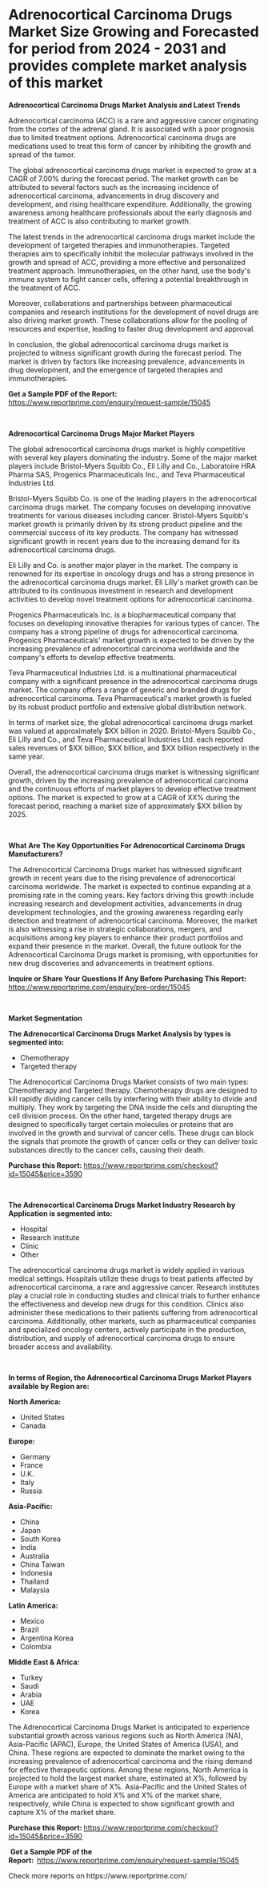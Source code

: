 <p><h1>Adrenocortical Carcinoma Drugs Market Size Growing and Forecasted for period from 2024 - 2031 and provides complete market analysis of this market</h1></p><p><strong>Adrenocortical Carcinoma Drugs Market Analysis and Latest Trends</strong></p>
<p><p>Adrenocortical carcinoma (ACC) is a rare and aggressive cancer originating from the cortex of the adrenal gland. It is associated with a poor prognosis due to limited treatment options. Adrenocortical carcinoma drugs are medications used to treat this form of cancer by inhibiting the growth and spread of the tumor.</p><p>The global adrenocortical carcinoma drugs market is expected to grow at a CAGR of 7.00% during the forecast period. The market growth can be attributed to several factors such as the increasing incidence of adrenocortical carcinoma, advancements in drug discovery and development, and rising healthcare expenditure. Additionally, the growing awareness among healthcare professionals about the early diagnosis and treatment of ACC is also contributing to market growth.</p><p>The latest trends in the adrenocortical carcinoma drugs market include the development of targeted therapies and immunotherapies. Targeted therapies aim to specifically inhibit the molecular pathways involved in the growth and spread of ACC, providing a more effective and personalized treatment approach. Immunotherapies, on the other hand, use the body's immune system to fight cancer cells, offering a potential breakthrough in the treatment of ACC.</p><p>Moreover, collaborations and partnerships between pharmaceutical companies and research institutions for the development of novel drugs are also driving market growth. These collaborations allow for the pooling of resources and expertise, leading to faster drug development and approval.</p><p>In conclusion, the global adrenocortical carcinoma drugs market is projected to witness significant growth during the forecast period. The market is driven by factors like increasing prevalence, advancements in drug development, and the emergence of targeted therapies and immunotherapies.</p></p>
<p><strong>Get a Sample PDF of the Report:&nbsp;</strong> <a href="https://www.reportprime.com/enquiry/request-sample/15045">https://www.reportprime.com/enquiry/request-sample/15045</a></p>
<p>&nbsp;</p>
<p><strong>Adrenocortical Carcinoma Drugs Major Market Players</strong></p>
<p><p>The global adrenocortical carcinoma drugs market is highly competitive with several key players dominating the industry. Some of the major market players include Bristol-Myers Squibb Co., Eli Lilly and Co., Laboratoire HRA Pharma SAS, Progenics Pharmaceuticals Inc., and Teva Pharmaceutical Industries Ltd.</p><p>Bristol-Myers Squibb Co. is one of the leading players in the adrenocortical carcinoma drugs market. The company focuses on developing innovative treatments for various diseases including cancer. Bristol-Myers Squibb's market growth is primarily driven by its strong product pipeline and the commercial success of its key products. The company has witnessed significant growth in recent years due to the increasing demand for its adrenocortical carcinoma drugs. </p><p>Eli Lilly and Co. is another major player in the market. The company is renowned for its expertise in oncology drugs and has a strong presence in the adrenocortical carcinoma drugs market. Eli Lilly's market growth can be attributed to its continuous investment in research and development activities to develop novel treatment options for adrenocortical carcinoma.</p><p>Progenics Pharmaceuticals Inc. is a biopharmaceutical company that focuses on developing innovative therapies for various types of cancer. The company has a strong pipeline of drugs for adrenocortical carcinoma. Progenics Pharmaceuticals' market growth is expected to be driven by the increasing prevalence of adrenocortical carcinoma worldwide and the company's efforts to develop effective treatments.</p><p>Teva Pharmaceutical Industries Ltd. is a multinational pharmaceutical company with a significant presence in the adrenocortical carcinoma drugs market. The company offers a range of generic and branded drugs for adrenocortical carcinoma. Teva Pharmaceutical's market growth is fueled by its robust product portfolio and extensive global distribution network.</p><p>In terms of market size, the global adrenocortical carcinoma drugs market was valued at approximately $XX billion in 2020. Bristol-Myers Squibb Co., Eli Lilly and Co., and Teva Pharmaceutical Industries Ltd. each reported sales revenues of $XX billion, $XX billion, and $XX billion respectively in the same year.</p><p>Overall, the adrenocortical carcinoma drugs market is witnessing significant growth, driven by the increasing prevalence of adrenocortical carcinoma and the continuous efforts of market players to develop effective treatment options. The market is expected to grow at a CAGR of XX% during the forecast period, reaching a market size of approximately $XX billion by 2025.</p></p>
<p>&nbsp;</p>
<p><strong>What Are The Key Opportunities For Adrenocortical Carcinoma Drugs Manufacturers?</strong></p>
<p><p>The Adrenocortical Carcinoma Drugs market has witnessed significant growth in recent years due to the rising prevalence of adrenocortical carcinoma worldwide. The market is expected to continue expanding at a promising rate in the coming years. Key factors driving this growth include increasing research and development activities, advancements in drug development technologies, and the growing awareness regarding early detection and treatment of adrenocortical carcinoma. Moreover, the market is also witnessing a rise in strategic collaborations, mergers, and acquisitions among key players to enhance their product portfolios and expand their presence in the market. Overall, the future outlook for the Adrenocortical Carcinoma Drugs market is promising, with opportunities for new drug discoveries and advancements in treatment options.</p></p>
<p><strong>Inquire or Share Your Questions If Any Before Purchasing This Report:</strong> <a href="https://www.reportprime.com/enquiry/pre-order/15045">https://www.reportprime.com/enquiry/pre-order/15045</a></p>
<p>&nbsp;</p>
<p><strong>Market Segmentation</strong></p>
<p><strong>The Adrenocortical Carcinoma Drugs Market Analysis by types is segmented into:</strong></p>
<p><ul><li>Chemotherapy</li><li>Targeted therapy</li></ul></p>
<p><p>The Adrenocortical Carcinoma Drugs Market consists of two main types: Chemotherapy and Targeted therapy. Chemotherapy drugs are designed to kill rapidly dividing cancer cells by interfering with their ability to divide and multiply. They work by targeting the DNA inside the cells and disrupting the cell division process. On the other hand, targeted therapy drugs are designed to specifically target certain molecules or proteins that are involved in the growth and survival of cancer cells. These drugs can block the signals that promote the growth of cancer cells or they can deliver toxic substances directly to the cancer cells, causing their death.</p></p>
<p><strong>Purchase this Report:&nbsp;</strong><a href="https://www.reportprime.com/checkout?id=15045&price=3590">https://www.reportprime.com/checkout?id=15045&price=3590</a></p>
<p>&nbsp;</p>
<p><strong>The Adrenocortical Carcinoma Drugs Market Industry Research by Application is segmented into:</strong></p>
<p><ul><li>Hospital</li><li>Research institute</li><li>Clinic</li><li>Other</li></ul></p>
<p><p>The adrenocortical carcinoma drugs market is widely applied in various medical settings. Hospitals utilize these drugs to treat patients affected by adrenocortical carcinoma, a rare and aggressive cancer. Research institutes play a crucial role in conducting studies and clinical trials to further enhance the effectiveness and develop new drugs for this condition. Clinics also administer these medications to their patients suffering from adrenocortical carcinoma. Additionally, other markets, such as pharmaceutical companies and specialized oncology centers, actively participate in the production, distribution, and supply of adrenocortical carcinoma drugs to ensure broader access and availability.</p></p>
<p>&nbsp;</p>
<p><strong>In terms of Region, the Adrenocortical Carcinoma Drugs Market Players available by Region are:</strong></p>
<p>
    <p> <strong> North America: </strong>
        <ul>
            <li>United States</li>
            <li>Canada</li>
        </ul>
        </p> 
    <p> <strong> Europe: </strong>
        <ul>
            <li>Germany</li>
            <li>France</li>
            <li>U.K.</li>
            <li>Italy</li>
            <li>Russia</li>
        </ul>
        </p> 
    <p> <strong> Asia-Pacific: </strong>
        <ul>
            <li>China</li>
            <li>Japan</li>
            <li>South Korea</li>
            <li>India</li>
            <li>Australia</li>
            <li>China Taiwan</li>
            <li>Indonesia</li>
            <li>Thailand</li>
            <li>Malaysia</li>
        </ul>
        </p> 
    <p> <strong> Latin America: </strong>
        <ul>
            <li>Mexico</li>
            <li>Brazil</li>
            <li>Argentina Korea</li>
            <li>Colombia</li>
        </ul>
        </p> 
    <p> <strong> Middle East & Africa: </strong>
        <ul>
            <li>Turkey</li>
            <li>Saudi</li>
            <li>Arabia</li>
            <li>UAE</li>
            <li>Korea</li>
        </ul>
    </p>
    </p>
<p><p>The Adrenocortical Carcinoma Drugs Market is anticipated to experience substantial growth across various regions such as North America (NA), Asia-Pacific (APAC), Europe, the United States of America (USA), and China. These regions are expected to dominate the market owing to the increasing prevalence of adrenocortical carcinoma and the rising demand for effective therapeutic options. Among these regions, North America is projected to hold the largest market share, estimated at X%, followed by Europe with a market share of X%. Asia-Pacific and the United States of America are anticipated to hold X% and X% of the market share, respectively, while China is expected to show significant growth and capture X% of the market share.</p></p>
<p><strong>Purchase this Report: </strong><a href="https://www.reportprime.com/checkout?id=15045&price=3590">https://www.reportprime.com/checkout?id=15045&price=3590</a></p>
<p>&nbsp;<strong>Get a Sample PDF of the Report:&nbsp;&nbsp;</strong><a href="https://www.reportprime.com/enquiry/request-sample/15045">https://www.reportprime.com/enquiry/request-sample/15045</a></p>
<p><strong></strong></p>
<p>Check more reports on https://www.reportprime.com/</p>